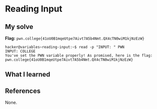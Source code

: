 # Reading Input 


## My solve
**Flag:** `pwn.college{41oU0B1mqeUtpe7Aivt7A5b4Nmt.QX4cTN0wiM1kjNzEzW}`


```
hacker@variables~reading-input:~$ read -p "INPUT: " PWN
INPUT: COLLEGE
You've set the PWN variable properly! As promised, here is the flag:
pwn.college{41oU0B1mqeUtpe7Aivt7A5b4Nmt.QX4cTN0wiM1kjNzEzW}
```

## What I learned


## References 
None.
